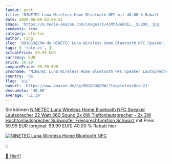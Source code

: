 ```yaml
---
layout: post
title: 'NINETEC Luna Wireless Home Bluetooth NFC mit 40.00 % Rabatt'
date: 2020-06-09 03:09:51
image: 'https://m.media-amazon.com/images/I/41MhAvu6dLL._SL200_.jpg'
comments: true
category: ofertas
author: ring
slug: 'B01GG3QERW-de NINETEC Luna Wireless Home Bluetooth NFC Speaker...'
tags: [ 'tole.es', ]
actualPrice: 59.99 EUR
currency: EUR
price: 59.99
comparePrice: 99.99 EUR
prodname: 'NINETEC Luna Wireless Home Bluetooth NFC Speaker Lautsprecher 22 Watt 360 Sound 2x 8W Tieftonlautsprecher - 2x 3W Hochtonlautsprecher Subwoofer Freisprechfunktion Schwarz'
country: 'de'
flag: '🇩🇪'
buyurl: 'https://www.amazon.de/dp/B01GG3QERW/?tag=tolees0ca-21'
descuento: '40.00'
average: '51.39'
---
```


Sie können [NINETEC Luna Wireless Home Bluetooth NFC Speaker Lautsprecher 22 Watt 360 Sound 2x 8W Tieftonlautsprecher - 2x 3W Hochtonlautsprecher Subwoofer Freisprechfunktion Schwarz](https://www.amazon.de/dp/B01GG3QERW/?tag=tolees0ca-21) mit Preis 59.99 EUR (original: 99.99 EUR) 40.00 % Rabatt hier:

[![NINETEC Luna Wireless Home Bluetooth NFC](https://m.media-amazon.com/images/I/41MhAvu6dLL._SL200_.jpg)](https://www.amazon.de/dp/B01GG3QERW/?tag=tolees0ca-21)

ℹ️:


[🛒 Hier!!](https://www.amazon.de/dp/B01GG3QERW/?tag=tolees0ca-21)
